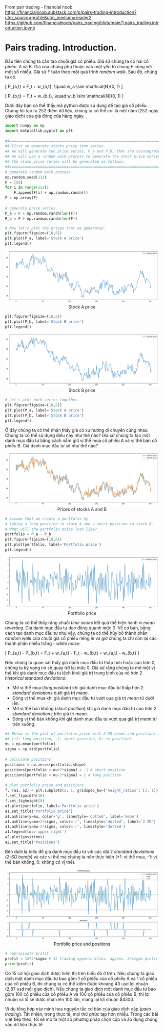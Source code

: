 From pair trading - financial noob
https://financialnoob.substack.com/p/pairs-trading-introduction?utm_source=profile&utm_medium=reader2
https://github.com/financialnoob/pairs_trading/blob/main/1.pairs_trading.introduction.ipynb

# Pairs trading. Introduction.

Đầu tiên chúng ta cần tạo chuỗi giá cổ phiếu. Giả sử chúng ta có hai cổ phiếu: A và B. Giá của chúng phụ thuộc vào một yếu tố chung F cộng với một số nhiễu. Giả sử F tuân theo một quá trình *random walk*. Sau đó, chúng ta có:

\[
P_{a,t} = F_t + w_{a,t}, \quad w_a \sim \mathcal{N}(0, 1)
\]

\[
P_{b,t} = F_t + w_{b,t}, \quad w_b \sim \mathcal{N}(0, 1)
\]


Dưới đây bạn có thể thấy mã python được sử dụng để tạo giá cổ phiếu. Chúng tôi tạo ra 252 điểm dữ liệu, chúng ta có thể coi là một năm (252 ngày giao dịch) của giá đóng cửa hàng ngày.

```python
import numpy as np
import matplotlib.pyplot as plt

##================================================================================================
## First we generate stocks price time series. 
## We will generate two price series, P_a and P_b, that are cointegrated. 
## We will use a random walk process to generate the stock price series. 
## The stock price series will be generated as follows:
##================================================================================================
# generate random walk process
np.random.seed(112)
F = [50]
for i in range(252):
    F.append(F[i] + np.random.randn())
F = np.array(F)

# generate price series
P_a = F + np.random.randn(len(F))
P_b = F + np.random.randn(len(F))
```

```python
# Now let's plot the prices that we generated.
plt.figure(figsize=(18,6))
plt.plot(P_a, label='Stock A price')
plt.legend()
```

<center>

![alt text](image.png)
Stock A price

</center>

```python
plt.figure(figsize=(18,6))
plt.plot(P_b, label='Stock B price')
plt.legend()
```

<center>

![alt text](image-1.png)
Stock B price
</center>

```python
# Let's plot both series together.
plt.figure(figsize=(18,6))
plt.plot(P_a, label='Stock A price')
plt.plot(P_b, label='Stock B price')
plt.legend()
```

Ở đây chúng ta có thể nhận thấy giá có xu hướng di chuyển cùng nhau. Chúng ta có thể sử dụng điều này như thế nào? Giả sử chúng ta tạo một danh mục đầu tư bằng cách nắm giữ vị thế mua cổ phiếu A và vị thế bán cổ phiếu B. Giá danh mục đầu tư sẽ như thế nào?

<center>

![alt text](image-3.png)
Prices of stocks A and B

</center>

```python
# Assume that we create a portfolio by 
# taking a long position in stock A and a short position in stock B. 
# What will the portfolio price look like?
portfolio = P_a - P_b
plt.figure(figsize=(18,6))
plt.plot(portfolio, label='Portfolio price')
plt.legend()
```

<center>

![alt text](image-4.png)
Portfolio price

</center>

Chúng ta có thể thấy rằng chuỗi *time series* kết quả thể hiện hành vi *mean reverting*. Giá danh mục đầu tư dao động quanh mức 0. Về cơ bản, bằng cách tạo danh mục đầu tư như vậy, chúng ta có thể hủy bỏ thành phần *random walk* của chuỗi giá cổ phiếu riêng lẻ và giờ chúng ta chỉ còn lại các thành phần nhiễu trắng - *white noise*:

\[
P_{a,t} - P_{b,t} = F_t + w_{a,t} - F_t - w_{b,t} = w_{a,t} - w_{b,t}
\]

Nếu chúng ta quan sát thấy giá danh mục đầu tư thấp hơn hoặc cao hơn 0, chúng ta kỳ vọng nó sẽ quay trở lại mức 0. Giả sử rằng chúng ta mở một vị thế khi giá danh mục đầu tư lệch khỏi giá trị trung bình của nó hơn 2 *historical standard deviations*:

- Mở vị thế mua (*long position*) khi giá danh mục đầu tư thấp hơn 2 *standard deviations* dưới giá trị *mean*.
- Đóng vị thế mua khi giá danh mục đầu tư vượt qua giá trị *mean* từ dưới lên.
- Mở vị thế bán khống (*short position*) khi giá danh mục đầu tư cao hơn 2 *standard deviations* trên giá trị *mean*.
- Đóng vị thế bán khống khi giá danh mục đầu tư vượt qua giá trị *mean* từ trên xuống.

```python
## Below is the plot of portfolio price with 2-SD bands and positions that we should take 
## (+1: long position, -1: short position, 0: no position)
mu = np.mean(portfolio)
sigma = np.std(portfolio)

# calculate positions
positions = np.zeros(portfolio.shape)
positions[portfolio > mu+2*sigma] = -1 # short position
positions[portfolio < mu-2*sigma] = 1 # long position

# plot portfolio price and positions
f, (a1, a2) = plt.subplots(2, 1, gridspec_kw={'height_ratios': [3, 1]})
f.set_figwidth(18)
f.set_figheight(8)
a1.plot(portfolio, label='Portfolio price')
a1.set_title('Portfolio price')
a1.axhline(y=mu, color='g', linestyle='dotted', label='mean')
a1.axhline(y=mu+2*sigma, color='r', linestyle='dotted', label='2 SD')
a1.axhline(y=mu-2*sigma, color='r', linestyle='dotted')
a1.legend(loc='upper right')
a2.plot(positions)
a2.set_title('Positions')
```

Bên dưới là biểu đồ giá danh mục đầu tư với các dải 2 *standard deviations* (*2-SD bands*) và các vị thế mà chúng ta nên thực hiện (+1: vị thế mua, -1: vị thế bán khống, 0: không có vị thế).

<center>

![alt text](image-5.png)
Portfolio price and positions

</center>

```python
# approximate profit
profit = 15*2*sigma # 15 trading opportunities, approx. 2*sigma profir per trade
print(profit)
```

Có 15 cơ hội giao dịch được hiển thị trên biểu đồ ở trên. Nếu chúng ta giao dịch một danh mục đầu tư bao gồm 1 cổ phiếu của cổ phiếu A và 1 cổ phiếu của cổ phiếu B, thì chúng ta có thể kiếm được khoảng 43 usd lợi nhuận (2.87 usd mỗi giao dịch). Nếu chúng ta giao dịch một danh mục đầu tư bao gồm 100 cổ phiếu của cổ phiếu A và 100 cổ phiếu của cổ phiếu B, thì lợi nhuận và lỗ sẽ được nhân lên 100 lần, mang lại lợi nhuận $4300.

Ví dụ tổng hợp này minh họa nguyên tắc cơ bản của giao dịch cặp (*pairs trading*). Tất nhiên, trong thực tế, mọi thứ phức tạp hơn nhiều. Trong các bài viết tiếp theo, tôi sẽ mô tả một số phương pháp chọn cặp và áp dụng chúng vào dữ liệu thực tế.
